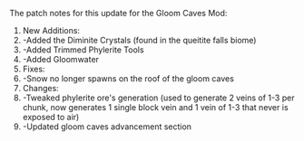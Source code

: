 The patch notes for this update for the Gloom Caves Mod:
1. New Additions:
2.  -Added the Diminite Crystals (found in the queitite falls biome)
3.  -Added Trimmed Phylerite Tools
4.  -Added Gloomwater
5. Fixes:
6.  -Snow no longer spawns on the roof of the gloom caves
7.  Changes:
8.  -Tweaked phylerite ore's generation (used to generate 2 veins of 1-3 per chunk, now generates 1 single block vein and 1 vein of 1-3 that never is exposed to air)
9.  -Updated gloom caves advancement section
